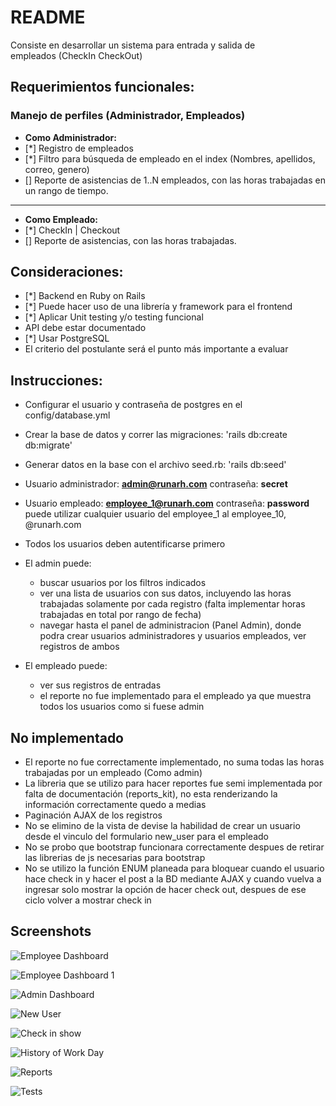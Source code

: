 # README

Consiste en desarrollar un sistema para entrada y salida de empleados (CheckIn CheckOut)

## Requerimientos funcionales:

### Manejo de perfiles (Administrador, Empleados)

- **Como Administrador:**
- [*] Registro de empleados
- [*] Filtro para búsqueda de empleado en el index (Nombres, apellidos, correo, genero)
- [] Reporte de asistencias de 1..N empleados, con las horas trabajadas en un rango de tiempo.
---
- **Como Empleado:**
- [*] CheckIn | Checkout 
- [] Reporte de asistencias, con las horas trabajadas.

## Consideraciones:

- [*] Backend en Ruby on Rails
- [*] Puede hacer uso de una librería y framework para el frontend
- [*] Aplicar Unit testing y/o testing funcional
- API debe estar documentado
- [*] Usar PostgreSQL 
- El criterio del postulante será el punto más importante a evaluar

## Instrucciones:

- Configurar el usuario y contraseña de postgres en el config/database.yml
- Crear la base de datos y correr las migraciones: 'rails db:create db:migrate'
- Generar datos en la base con el archivo seed.rb: 'rails db:seed'
- Usuario administrador: **admin@runarh.com** contraseña: **secret**
- Usuario empleado: **employee_1@runarh.com** contraseña: **password** puede utilizar cualquier usuario del employee_1 al employee_10, @runarh.com

- Todos los usuarios deben autentificarse primero

- El admin puede:
  - buscar usuarios por los filtros indicados
  - ver una lista de usuarios con sus datos, incluyendo las horas trabajadas solamente por cada registro (falta implementar horas trabajadas en total por rango de fecha)
  - navegar hasta el panel de administracion (Panel Admin), donde podra crear usuarios administradores y usuarios empleados, ver registros de ambos

- El empleado puede:
  - ver sus registros de entradas
  - el reporte no fue implementado para el empleado ya que muestra todos los usuarios como si fuese admin

## No implementado
- El reporte no fue correctamente implementado, no suma todas las horas trabajadas por un empleado (Como admin)
- La libreria que se utilizo para hacer reportes fue semi implementada por falta de documentación (reports_kit), no esta renderizando la información correctamente quedo a medias
- Paginación AJAX de los registros
- No se elimino de la vista de devise la habilidad de crear un usuario desde el vinculo del formulario new_user para el empleado
- No se probo que bootstrap funcionara correctamente despues de retirar las librerias de js necesarias para bootstrap
- No se utilizo la función ENUM planeada para bloquear cuando el usuario hace check in y hacer el post a la BD mediante AJAX y cuando vuelva a ingresar solo mostrar la opción de hacer check out, despues de ese ciclo volver a mostrar check in

## Screenshots

![Employee Dashboard](dashboard.png)

![Employee Dashboard 1](dashboard_1.png)

![Admin Dashboard](admin_dashboard.png)

![New User](new_user.png)

![Check in show](checkin_show.png)

![History of Work Day](hostory_work_day.png)

![Reports](reports.png)

![Tests](tests.png)


